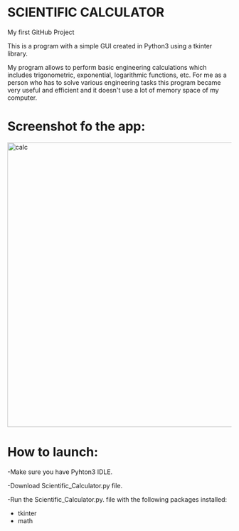 # SCIENTIFIC CALCULATOR

My first GitHub Project

This is a program with a simple GUI created in Python3 using a tkinter library.

My program allows to perform basic engineering calculations which includes trigonometric, exponential, logarithmic functions, etc.
For me as a person who has to solve various engineering tasks this program became very useful and efficient and it doesn't use a lot of memory space of my computer.

# Screenshot fo the app:

<img width="639" alt="calc" src="https://user-images.githubusercontent.com/61244643/100527356-d0f1ca00-319f-11eb-8c70-40565ad70a7f.png">

# How to launch:

-Make sure you have Pyhton3 IDLE.

-Download Scientific_Calculator.py file.

-Run the Scientific_Calculator.py. file with the following packages installed:

 - tkinter
 - math

